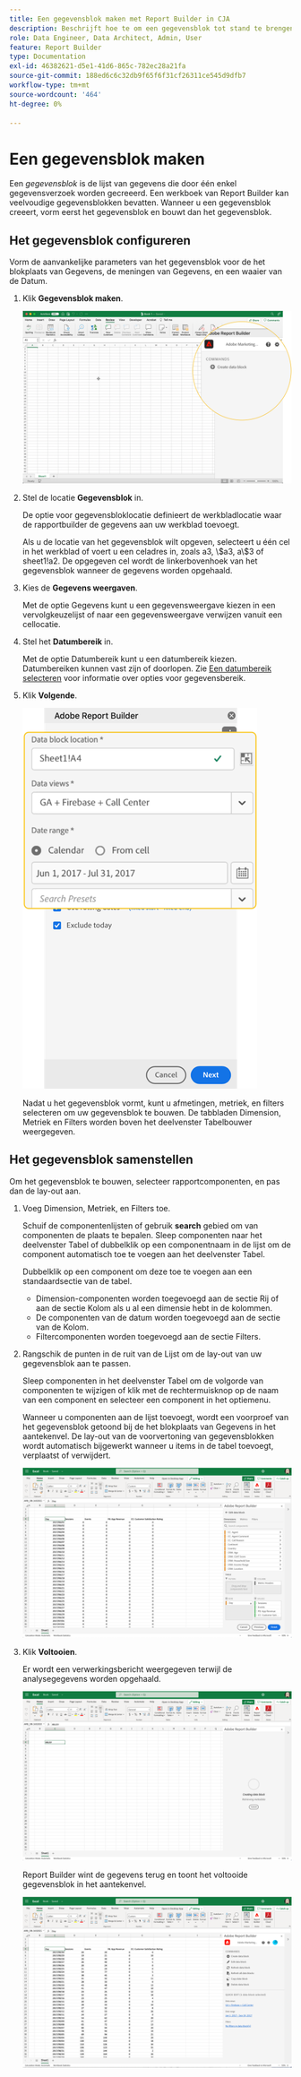 ```yaml
---
title: Een gegevensblok maken met Report Builder in CJA
description: Beschrijft hoe te om een gegevensblok tot stand te brengen.
role: Data Engineer, Data Architect, Admin, User
feature: Report Builder
type: Documentation
exl-id: 46382621-d5e1-41d6-865c-782ec28a21fa
source-git-commit: 188ed6c6c32db9f65f6f31cf26311ce545d9dfb7
workflow-type: tm+mt
source-wordcount: '464'
ht-degree: 0%

---
```


# Een gegevensblok maken

Een *gegevensblok* is de lijst van gegevens die door één enkel gegevensverzoek worden gecreeerd. Een werkboek van Report Builder kan veelvoudige gegevensblokken bevatten. Wanneer u een gegevensblok creeert, vorm eerst het gegevensblok en bouwt dan het gegevensblok.

## Het gegevensblok configureren

Vorm de aanvankelijke parameters van het gegevensblok voor de het blokplaats van Gegevens, de meningen van Gegevens, en een waaier van de Datum.

1. Klik **Gegevensblok maken**.

   ![](./assets/create_db.png)

1. Stel de locatie **Gegevensblok** in.

   De optie voor gegevensbloklocatie definieert de werkbladlocatie waar de rapportbuilder de gegevens aan uw werkblad toevoegt.

   Als u de locatie van het gegevensblok wilt opgeven, selecteert u één cel in het werkblad of voert u een celadres in, zoals a3, \\\$a3, a\\$3 of sheet1!a2. De opgegeven cel wordt de linkerbovenhoek van het gegevensblok wanneer de gegevens worden opgehaald.

1. Kies de **Gegevens weergaven**.

   Met de optie Gegevens kunt u een gegevensweergave kiezen in een vervolgkeuzelijst of naar een gegevensweergave verwijzen vanuit een cellocatie.

1. Stel het **Datumbereik** in.

   Met de optie Datumbereik kunt u een datumbereik kiezen. Datumbereiken kunnen vast zijn of doorlopen. Zie [Een datumbereik selecteren](select-date-range.md) voor informatie over opties voor gegevensbereik.

1. Klik **Volgende**.

   ![](./assets/choose_date_data_view3.png)

   Nadat u het gegevensblok vormt, kunt u afmetingen, metriek, en filters selecteren om uw gegevensblok te bouwen. De tabbladen Dimension, Metriek en Filters worden boven het deelvenster Tabelbouwer weergegeven.
<!--
    ![](./assets/image9.png)
  -->


## Het gegevensblok samenstellen

Om het gegevensblok te bouwen, selecteer rapportcomponenten, en pas dan de lay-out aan.

1. Voeg Dimension, Metriek, en Filters toe.

   Schuif de componentenlijsten of gebruik **search** gebied om van componenten de plaats te bepalen. Sleep componenten naar het deelvenster Tabel of dubbelklik op een componentnaam in de lijst om de component automatisch toe te voegen aan het deelvenster Tabel.

   Dubbelklik op een component om deze toe te voegen aan een standaardsectie van de tabel.

   - Dimension-componenten worden toegevoegd aan de sectie Rij of aan de sectie Kolom als u al een dimensie hebt in de kolommen.
   - De componenten van de datum worden toegevoegd aan de sectie van de Kolom.
   - Filtercomponenten worden toegevoegd aan de sectie Filters.

1. Rangschik de punten in de ruit van de Lijst om de lay-out van uw gegevensblok aan te passen.

   Sleep componenten in het deelvenster Tabel om de volgorde van componenten te wijzigen of klik met de rechtermuisknop op de naam van een component en selecteer een component in het optiemenu.

   Wanneer u componenten aan de lijst toevoegt, wordt een voorproef van het gegevensblok getoond bij de het blokplaats van Gegevens in het aantekenvel. De lay-out van de voorvertoning van gegevensblokken wordt automatisch bijgewerkt wanneer u items in de tabel toevoegt, verplaatst of verwijdert.

   ![](./assets/image10.png)

1. Klik **Voltooien**.

   Er wordt een verwerkingsbericht weergegeven terwijl de analysegegevens worden opgehaald.

   ![](./assets/image11.png)

   Report Builder wint de gegevens terug en toont het voltooide gegevensblok in het aantekenvel.

   ![](./assets/image12.png)
